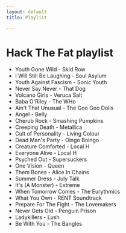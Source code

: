 ```yaml
---
layout: default
title: Playlist

---
```

# Hack The Fat playlist

* Youth Gone Wild - Skid Row
* I Will Still Be Laughing - Soul Asylum
* Youth Against Fascism - Sonic Youth
* Never Say Never - That Dog
* Volcano Girls - Veruca Salt
* Baba O'Riley - The WHo
* Ain't That Unusual - The Goo Goo Dolls
* Angel - Belly
* Cherub Rock - Smashing Pumpkins
* Creeping Death - Metallica
* Cult of Personality - Living Colour
* Dead Man's Party - Oingo Boingo
* Creature Comforted - Local H
* Everyone Alive - Local H
* Psyched Out - Supersuckers
* One Vision - Queen
* Them Bones - Alice In Chains
* Summer Dress - July Talk
* It's (A Monster) - Extreme
* When Tomorrow Comes - The Eurythmics
* What You Own - RENT Soundtrack
* Prepare For The Fight - The Lovemakers
* Never Gets Old - Penguin Prison
* Ladykillers - Lush
* Be With You - The Bangles
